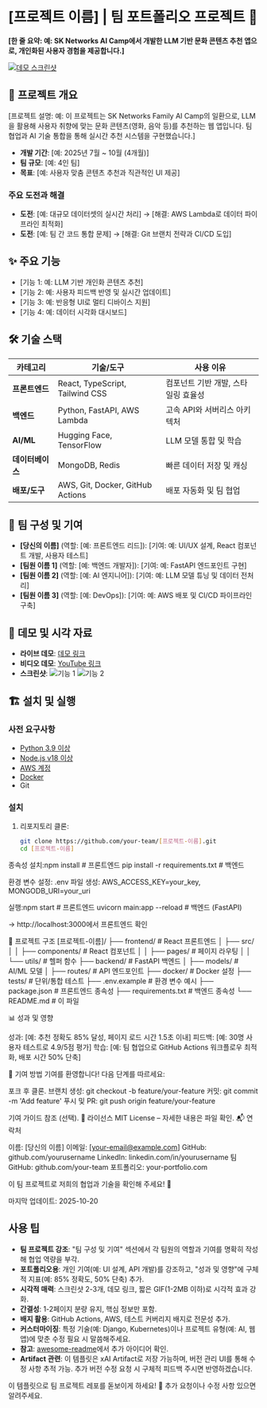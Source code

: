 # [프로젝트 이름] | 팀 포트폴리오 프로젝트 🚀

**[한 줄 요약: 예: SK Networks AI Camp에서 개발한 LLM 기반 문화 콘텐츠 추천 앱으로, 개인화된 사용자 경험을 제공합니다.]**

[![데모 스크린샷](https://your-image-url.com/screenshot.jpg)](https://your-demo-url.com) <!-- 데모 링크와 스크린샷 -->

## 🎯 프로젝트 개요
[프로젝트 설명: 예: 이 프로젝트는 SK Networks Family AI Camp의 일환으로, LLM을 활용해 사용자 취향에 맞는 문화 콘텐츠(영화, 음악 등)를 추천하는 웹 앱입니다. 팀 협업과 AI 기술 통합을 통해 실시간 추천 시스템을 구현했습니다.]

- **개발 기간**: [예: 2025년 7월 ~ 10월 (4개월)]
- **팀 규모**: [예: 4인 팀]
- **목표**: [예: 사용자 맞춤 콘텐츠 추천과 직관적인 UI 제공]

### 주요 도전과 해결
- **도전**: [예: 대규모 데이터셋의 실시간 처리] → [해결: AWS Lambda로 데이터 파이프라인 최적화]
- **도전**: [예: 팀 간 코드 통합 문제] → [해결: Git 브랜치 전략과 CI/CD 도입]

## ✨ 주요 기능
- [기능 1: 예: LLM 기반 개인화 콘텐츠 추천]
- [기능 2: 예: 사용자 피드백 반영 및 실시간 업데이트]
- [기능 3: 예: 반응형 UI로 멀티 디바이스 지원]
- [기능 4: 예: 데이터 시각화 대시보드]

## 🛠️ 기술 스택
| 카테고리       | 기술/도구                     | 사용 이유                     |
|----------------|-------------------------------|------------------------------|
| **프론트엔드** | React, TypeScript, Tailwind CSS | 컴포넌트 기반 개발, 스타일링 효율성 |
| **백엔드**     | Python, FastAPI, AWS Lambda   | 고속 API와 서버리스 아키텍처 |
| **AI/ML**      | Hugging Face, TensorFlow      | LLM 모델 통합 및 학습         |
| **데이터베이스** | MongoDB, Redis               | 빠른 데이터 저장 및 캐싱     |
| **배포/도구**  | AWS, Git, Docker, GitHub Actions | 배포 자동화 및 팀 협업       |

## 👥 팀 구성 및 기여
- **[당신의 이름]** (역할: [예: 프론트엔드 리드]): [기여: 예: UI/UX 설계, React 컴포넌트 개발, 사용자 테스트]
- **[팀원 이름 1]** (역할: [예: 백엔드 개발자]): [기여: 예: FastAPI 엔드포인트 구현]
- **[팀원 이름 2]** (역할: [예: AI 엔지니어]): [기여: 예: LLM 모델 튜닝 및 데이터 전처리]
- **[팀원 이름 3]** (역할: [예: DevOps]): [기여: 예: AWS 배포 및 CI/CD 파이프라인 구축]

## 📸 데모 및 시각 자료
- **라이브 데모**: [데모 링크](https://your-demo-url.com)
- **비디오 데모**: [YouTube 링크](https://your-video-url.com)
- **스크린샷**:
  ![기능 1](https://your-image-url.com/screenshot1.jpg)
  ![기능 2](https://your-image-url.com/screenshot2.jpg)

## 🏗️ 설치 및 실행
### 사전 요구사항
- [Python 3.9 이상](https://python.org/)
- [Node.js v18 이상](https://nodejs.org/)
- [AWS 계정](https://aws.amazon.com/)
- [Docker](https://docker.com/)
- Git

### 설치
1. 리포지토리 클론:
   ```bash
   git clone https://github.com/your-team/[프로젝트-이름].git
   cd [프로젝트-이름]


종속성 설치:npm install  # 프론트엔드
pip install -r requirements.txt  # 백엔드


환경 변수 설정:
.env 파일 생성: AWS_ACCESS_KEY=your_key, MONGODB_URI=your_uri


실행:npm start  # 프론트엔드
uvicorn main:app --reload  # 백엔드 (FastAPI)

→ http://localhost:3000에서 프론트엔드 확인

📁 프로젝트 구조
[프로젝트-이름]/
├── frontend/           # React 프론트엔드
│   ├── src/
│   │   ├── components/ # React 컴포넌트
│   │   ├── pages/      # 페이지 라우팅
│   │   └── utils/      # 헬퍼 함수
├── backend/            # FastAPI 백엔드
│   ├── models/         # AI/ML 모델
│   ├── routes/         # API 엔드포인트
├── docker/             # Docker 설정
├── tests/              # 단위/통합 테스트
├── .env.example        # 환경 변수 예시
├── package.json        # 프론트엔드 종속성
├── requirements.txt    # 백엔드 종속성
└── README.md           # 이 파일

📊 성과 및 영향

성과: [예: 추천 정확도 85% 달성, 페이지 로드 시간 1.5초 이내]
피드백: [예: 30명 사용자 테스트로 4.9/5점 평가]
학습: [예: 팀 협업으로 GitHub Actions 워크플로우 최적화, 배포 시간 50% 단축]

🤝 기여 방법
기여를 환영합니다! 다음 단계를 따르세요:

포크 후 클론.
브랜치 생성: git checkout -b feature/your-feature
커밋: git commit -m 'Add feature'
푸시 및 PR: git push origin feature/your-feature

기여 가이드 참조 (선택).
📄 라이선스
MIT License – 자세한 내용은 파일 확인.
📬 연락처

이름: [당신의 이름]
이메일: [your-email@example.com]
GitHub: github.com/yourusername
LinkedIn: linkedin.com/in/yourusername
팀 GitHub: github.com/your-team
포트폴리오: your-portfolio.com

이 팀 프로젝트로 저희의 협업과 기술을 확인해 주세요! 🙌

마지막 업데이트: 2025-10-20

## 사용 팁
- **팀 프로젝트 강조**: "팀 구성 및 기여" 섹션에서 각 팀원의 역할과 기여를 명확히 작성해 협업 역량을 부각.
- **포트폴리오용**: 개인 기여(예: UI 설계, API 개발)를 강조하고, "성과 및 영향"에 구체적 지표(예: 85% 정확도, 50% 단축) 추가.
- **시각적 매력**: 스크린샷 2-3개, 데모 링크, 짧은 GIF(1-2MB 이하)로 시각적 효과 강화.
- **간결성**: 1-2페이지 분량 유지, 핵심 정보만 포함.
- **배지 활용**: GitHub Actions, AWS, 테스트 커버리지 배지로 전문성 추가.
- **커스터마이징**: 특정 기술(예: Django, Kubernetes)이나 프로젝트 유형(예: AI, 웹 앱)에 맞춘 수정 필요 시 말씀해주세요.
- **참고**: [awesome-readme](https://github.com/matiassingers/awesome-readme)에서 추가 아이디어 확인.
- **Artifact 관련**: 이 템플릿은 xAI Artifact로 저장 가능하며, 버전 관리 UI를 통해 수정 사항 추적 가능. 추가 버전 수정 요청 시 구체적 피드백 주시면 반영하겠습니다.

이 템플릿으로 팀 프로젝트 레포를 돋보이게 하세요! 🌟 추가 요청이나 수정 사항 있으면 알려주세요.
